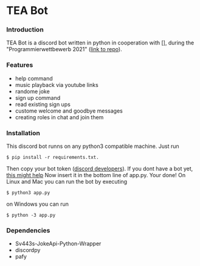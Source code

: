 # TEA Bot
### Introduction
TEA Bot is a discord bot written in python in cooperation with [], during the "Programmierwettbewerb 2021" ([link to repo](https://github.com/Pudl0/Programmierwettbewerb_2021)).

### Features
* help command
* music playback via youtube links
* randome joke
* sign up command
* read existing sign ups
* custome welcome and goodbye messages
* creating roles in chat and join them

### Installation

This discord bot runns on any python3 compatible machine.
Just run 
```
$ pip install -r requirements.txt.
```
Then copy your bot token ([discord developers](https://discord.com/developers/applications)).
If you dont have a bot yet, [this might help](https://discordpy.readthedocs.io/en/stable/discord.html#discord-intro)
Now insert it in the bottom line of app.py.
Your done!
On Linux and Mac you can run the bot by executing 
```
$ python3 app.py
```
on Windows you can run
```
$ python -3 app.py
```

### Dependencies
* Sv443s-JokeApi-Python-Wrapper
* discordpy
* pafy 
